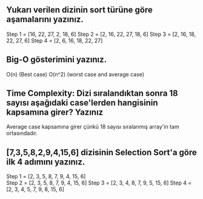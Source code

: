## Yukarı verilen dizinin sort türüne göre aşamalarını yazınız.

Step 1 = [16, 22, 27, 2, 18, 6]
Step 2 = [2, 16, 22, 27, 18, 6]
Step 3 = [2, 16, 18, 22, 27, 6]
Step 4 = [2, 6, 16, 18, 22, 27]


## Big-O gösterimini yazınız.

O(n) (Best case)
O(n^2) (worst case and average case)



## Time Complexity: Dizi sıralandıktan sonra 18 sayısı aşağıdaki case'lerden hangisinin kapsamına girer? Yazınız

Average case kapsamına girer çünkü 18 sayısı sıralanmış array'in tam ortasındadır.



## [7,3,5,8,2,9,4,15,6] dizisinin Selection Sort'a göre ilk 4 adımını yazınız.

Step 1 = [2, 3, 5, 8, 7, 9, 4, 15, 6]   
Step 2 = [2, 3, 5, 8, 7, 9, 4, 15, 6]
Step 3 = [2, 3, 4, 8, 7, 9, 5, 15, 6]
Step 4 = [2, 3, 4, 5, 7, 9, 8, 15, 6]
